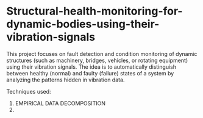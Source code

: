 # Structural-health-monitoring-for-dynamic-bodies-using-their-vibration-signals
This project focuses on fault detection and condition monitoring of dynamic structures (such as machinery, bridges, vehicles, or rotating equipment) using their vibration signals. The idea is to automatically distinguish between healthy (normal) and faulty (failure) states of a system by analyzing the patterns hidden in vibration data.

Techniques used: 
 1. EMPIRICAL DATA DECOMPOSITION
 2. 
